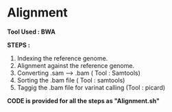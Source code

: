 # Alignment
**Tool Used : BWA**

**STEPS :**
1. Indexing the reference genome.
2. Alignment against the reference genome.
3. Converting .sam --> .bam ( Tool : Samtools)
4. Sorting the .bam file ( Tool : samtools)
5. Taggig the .bam file for varinat calling (Tool : picard)

**CODE is provided for all the steps as "Alignment.sh"**
